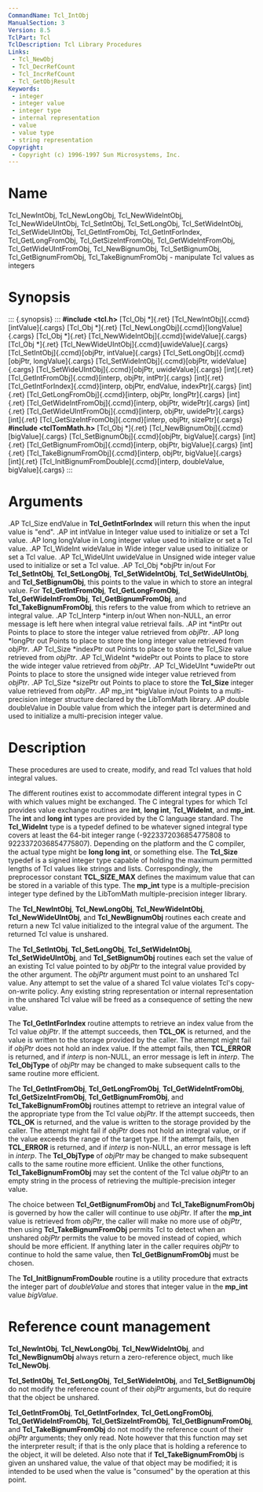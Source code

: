 ```yaml
---
CommandName: Tcl_IntObj
ManualSection: 3
Version: 8.5
TclPart: Tcl
TclDescription: Tcl Library Procedures
Links:
 - Tcl_NewObj
 - Tcl_DecrRefCount
 - Tcl_IncrRefCount
 - Tcl_GetObjResult
Keywords:
 - integer
 - integer value
 - integer type
 - internal representation
 - value
 - value type
 - string representation
Copyright:
 - Copyright (c) 1996-1997 Sun Microsystems, Inc.
---
```


# Name

Tcl_NewIntObj, Tcl_NewLongObj, Tcl_NewWideIntObj, Tcl_NewWideUIntObj, Tcl_SetIntObj, Tcl_SetLongObj, Tcl_SetWideIntObj, Tcl_SetWideUIntObj, Tcl_GetIntFromObj, Tcl_GetIntForIndex, Tcl_GetLongFromObj, Tcl_GetSizeIntFromObj, Tcl_GetWideIntFromObj, Tcl_GetWideUIntFromObj, Tcl_NewBignumObj, Tcl_SetBignumObj, Tcl_GetBignumFromObj, Tcl_TakeBignumFromObj - manipulate Tcl values as integers

# Synopsis

::: {.synopsis} :::
**#include <tcl.h>**
[Tcl_Obj *]{.ret} [Tcl_NewIntObj]{.ccmd}[intValue]{.cargs}
[Tcl_Obj *]{.ret} [Tcl_NewLongObj]{.ccmd}[longValue]{.cargs}
[Tcl_Obj *]{.ret} [Tcl_NewWideIntObj]{.ccmd}[wideValue]{.cargs}
[Tcl_Obj *]{.ret} [Tcl_NewWideUIntObj]{.ccmd}[uwideValue]{.cargs}
[Tcl_SetIntObj]{.ccmd}[objPtr, intValue]{.cargs}
[Tcl_SetLongObj]{.ccmd}[objPtr, longValue]{.cargs}
[Tcl_SetWideIntObj]{.ccmd}[objPtr, wideValue]{.cargs}
[Tcl_SetWideUIntObj]{.ccmd}[objPtr, uwideValue]{.cargs}
[int]{.ret} [Tcl_GetIntFromObj]{.ccmd}[interp, objPtr, intPtr]{.cargs}
[int]{.ret} [Tcl_GetIntForIndex]{.ccmd}[interp, objPtr, endValue, indexPtr]{.cargs}
[int]{.ret} [Tcl_GetLongFromObj]{.ccmd}[interp, objPtr, longPtr]{.cargs}
[int]{.ret} [Tcl_GetWideIntFromObj]{.ccmd}[interp, objPtr, widePtr]{.cargs}
[int]{.ret} [Tcl_GetWideUIntFromObj]{.ccmd}[interp, objPtr, uwidePtr]{.cargs}
[int]{.ret} [Tcl_GetSizeIntFromObj]{.ccmd}[interp, objPtr, sizePtr]{.cargs}
**#include <tclTomMath.h>**
[Tcl_Obj *]{.ret} [Tcl_NewBignumObj]{.ccmd}[bigValue]{.cargs}
[Tcl_SetBignumObj]{.ccmd}[objPtr, bigValue]{.cargs}
[int]{.ret} [Tcl_GetBignumFromObj]{.ccmd}[interp, objPtr, bigValue]{.cargs}
[int]{.ret} [Tcl_TakeBignumFromObj]{.ccmd}[interp, objPtr, bigValue]{.cargs}
[int]{.ret} [Tcl_InitBignumFromDouble]{.ccmd}[interp, doubleValue, bigValue]{.cargs}
:::

# Arguments

.AP Tcl_Size endValue in **Tcl_GetIntForIndex** will return this when the input value is "end". .AP int intValue in Integer value used to initialize or set a Tcl value. .AP long longValue in Long integer value used to initialize or set a Tcl value. .AP Tcl_WideInt wideValue in Wide integer value used to initialize or set a Tcl value. .AP Tcl_WideUInt uwideValue in Unsigned wide integer value used to initialize or set a Tcl value. .AP Tcl_Obj *objPtr in/out For **Tcl_SetIntObj**, **Tcl_SetLongObj**, **Tcl_SetWideIntObj**, **Tcl_SetWideUIntObj**, and **Tcl_SetBignumObj**, this points to the value in which to store an integral value.  For **Tcl_GetIntFromObj**, **Tcl_GetLongFromObj**, **Tcl_GetWideIntFromObj**, **Tcl_GetBignumFromObj**, and **Tcl_TakeBignumFromObj**, this refers to the value from which to retrieve an integral value. .AP Tcl_Interp *interp in/out When non-NULL, an error message is left here when integral value retrieval fails. .AP int *intPtr out Points to place to store the integer value retrieved from *objPtr*. .AP long *longPtr out Points to place to store the long integer value retrieved from *objPtr*. .AP Tcl_Size *indexPtr out Points to place to store the Tcl_Size value retrieved from *objPtr*. .AP Tcl_WideInt *widePtr out Points to place to store the wide integer value retrieved from *objPtr*. .AP Tcl_WideUInt *uwidePtr out Points to place to store the unsigned wide integer value retrieved from *objPtr*. .AP Tcl_Size *sizePtr out Points to place to store the **Tcl_Size** integer value retrieved from *objPtr*. .AP mp_int *bigValue in/out Points to a multi-precision integer structure declared by the LibTomMath library. .AP double doubleValue in Double value from which the integer part is determined and used to initialize a multi-precision integer value.

# Description

These procedures are used to create, modify, and read Tcl values that hold integral values.

The different routines exist to accommodate different integral types in C with which values might be exchanged.  The C integral types for which Tcl provides value exchange routines are **int**, **long int**, **Tcl_WideInt**, and **mp_int**.  The **int** and **long int** types are provided by the C language standard.  The **Tcl_WideInt** type is a typedef defined to be whatever signed integral type covers at least the 64-bit integer range (-9223372036854775808 to 9223372036854775807).  Depending on the platform and the C compiler, the actual type might be **long long int**, or something else. The **Tcl_Size** typedef is a signed integer type capable of holding the maximum permitted lengths of Tcl values like strings and lists. Correspondingly, the preprocessor constant **TCL_SIZE_MAX** defines the maximum value that can be stored in a variable of this type. The **mp_int** type is a multiple-precision integer type defined by the LibTomMath multiple-precision integer library.

The **Tcl_NewIntObj**, **Tcl_NewLongObj**, **Tcl_NewWideIntObj**, **Tcl_NewWideUIntObj**, and **Tcl_NewBignumObj** routines each create and return a new Tcl value initialized to the integral value of the argument.  The returned Tcl value is unshared.

The **Tcl_SetIntObj**, **Tcl_SetLongObj**, **Tcl_SetWideIntObj**, **Tcl_SetWideUIntObj**, and **Tcl_SetBignumObj** routines each set the value of an existing Tcl value pointed to by *objPtr* to the integral value provided by the other argument.  The *objPtr* argument must point to an unshared Tcl value.  Any attempt to set the value of a shared Tcl value violates Tcl's copy-on-write policy.  Any existing string representation or internal representation in the unshared Tcl value will be freed as a consequence of setting the new value.

The **Tcl_GetIntForIndex** routine attempts to retrieve an index value from the Tcl value *objPtr*.  If the attempt succeeds, then **TCL_OK** is returned, and the value is written to the storage provided by the caller.  The attempt might fail if *objPtr* does not hold an index value.  If the attempt fails, then **TCL_ERROR** is returned, and if *interp* is non-NULL, an error message is left in *interp*.  The **Tcl_ObjType** of *objPtr* may be changed to make subsequent calls to the same routine more efficient.

The **Tcl_GetIntFromObj**, **Tcl_GetLongFromObj**, **Tcl_GetWideIntFromObj**, **Tcl_GetSizeIntFromObj**, **Tcl_GetBignumFromObj**, and **Tcl_TakeBignumFromObj** routines attempt to retrieve an integral value of the appropriate type from the Tcl value *objPtr*.  If the attempt succeeds, then **TCL_OK** is returned, and the value is written to the storage provided by the caller.  The attempt might fail if *objPtr* does not hold an integral value, or if the value exceeds the range of the target type.  If the attempt fails, then **TCL_ERROR** is returned, and if *interp* is non-NULL, an error message is left in *interp*.  The **Tcl_ObjType** of *objPtr* may be changed to make subsequent calls to the same routine more efficient. Unlike the other functions, **Tcl_TakeBignumFromObj** may set the content of the Tcl value *objPtr* to an empty string in the process of retrieving the multiple-precision integer value.

The choice between **Tcl_GetBignumFromObj** and **Tcl_TakeBignumFromObj** is governed by how the caller will continue to use *objPtr*.  If after the **mp_int** value is retrieved from *objPtr*, the caller will make no more use of *objPtr*, then using **Tcl_TakeBignumFromObj** permits Tcl to detect when an unshared *objPtr* permits the value to be moved instead of copied, which should be more efficient. If anything later in the caller requires *objPtr* to continue to hold the same value, then **Tcl_GetBignumFromObj** must be chosen.

The **Tcl_InitBignumFromDouble** routine is a utility procedure that extracts the integer part of *doubleValue* and stores that integer value in the **mp_int** value *bigValue*.

# Reference count management

**Tcl_NewIntObj**, **Tcl_NewLongObj**, **Tcl_NewWideIntObj**, and **Tcl_NewBignumObj** always return a zero-reference object, much like **Tcl_NewObj**.

**Tcl_SetIntObj**, **Tcl_SetLongObj**, **Tcl_SetWideIntObj**, and **Tcl_SetBignumObj** do not modify the reference count of their *objPtr* arguments, but do require that the object be unshared.

**Tcl_GetIntFromObj**, **Tcl_GetIntForIndex**, **Tcl_GetLongFromObj**, **Tcl_GetWideIntFromObj**, **Tcl_GetSizeIntFromObj**, **Tcl_GetBignumFromObj**, and **Tcl_TakeBignumFromObj** do not modify the reference count of their *objPtr* arguments; they only read. Note however that this function may set the interpreter result; if that is the only place that is holding a reference to the object, it will be deleted. Also note that if **Tcl_TakeBignumFromObj** is given an unshared value, the value of that object may be modified; it is intended to be used when the value is "consumed" by the operation at this point. 

